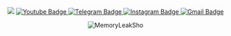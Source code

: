 <div id="header" align="center">
 <img src="https://gist.githubusercontent.com/vininjr/d29bb07bdadb41e4b0923bc8fa748b1a/raw/88f20c9d749d756be63f22b09f3c4ac570bc5101/programming.gif"/>
  <a href="https://www.youtube.com/@memoryleaksho?sub_confirmation=1">
    <img src="https://img.shields.io/badge/YouTube-red?style=for-the-badge&logo=youtube&logoColor=white" alt="Youtube Badge"/>
  </a>
  <a href="https://t.me/MemoryLeakSho">
    <img src="https://img.shields.io/badge/Telegram-blue?style=for-the-badge&logo=telegram" alt="Telegram Badge"/>
  </a>
  <a href="https://instagram.com/memoryleaksho">
    <img src="https://img.shields.io/badge/Instagram-purple?style=for-the-badge&logo=Instagram" alt="Instagram Badge"/>
  </a>
  <a href="memoryleaksho@gmail.com">
    <img src="https://img.shields.io/badge/Email-white?style=for-the-badge&logo=Gmail" alt="Gmail Badge"/>
  </a>
  <p>
   <img src="https://komarev.com/ghpvc/?username=MemoryLeakSho" alt="MemoryLeakSho"/>
  </p>
</div>
